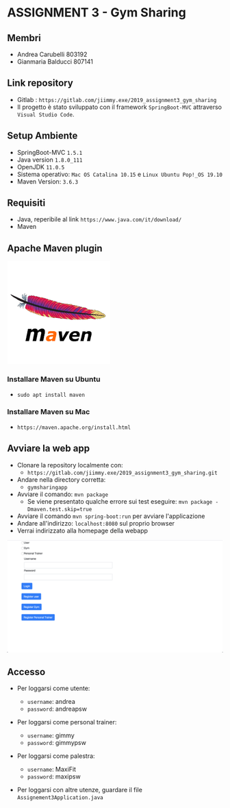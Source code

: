 # ASSIGNMENT 3 - Gym Sharing
## Membri
+ Andrea Carubelli 803192
+ Gianmaria Balducci 807141

## Link repository
+  Gitlab : `https://gitlab.com/jiimmy.exe/2019_assignment3_gym_sharing`
+  Il progetto è stato sviluppato con il framework `SpringBoot-MVC` attraverso `Visual Studio Code`.

## Setup Ambiente
+ SpringBoot-MVC `1.5.1`
+ Java version `1.8.0_111`
+ OpenJDK `11.0.5`
+ Sistema operativo: `Mac OS Catalina 10.15` e `Linux Ubuntu Pop!_OS 19.10`
+ Maven Version: `3.6.3`

## Requisiti
+ Java, reperibile al link `https://www.java.com/it/download/`
+ Maven

## Apache Maven plugin
![](.images/images_apacheMaven.png)

### Installare Maven su Ubuntu
+ `sudo apt install maven`

### Installare Maven su Mac
+ `https://maven.apache.org/install.html`


## Avviare la web app
+ Clonare la repository localmente con:
    + `https://gitlab.com/jiimmy.exe/2019_assignment3_gym_sharing.git`
+ Andare nella directory corretta: 
    + `gymsharingapp`
+ Avviare il comando: `mvn package`
    + Se viene presentato qualche errore sui test eseguire: `mvn package -Dmaven.test.skip=true`
+ Avviare il comando `mvn spring-boot:run` per avviare l'applicazione
+ Andare all'indirizzo: `localhost:8080` sul proprio browser
+ Verrai indirizzato alla homepage della webapp

![](.images/homepage.png)

## Accesso
+ Per loggarsi come utente:
    + `username`: andrea
    + `password`: andreapsw
+ Per loggarsi come personal trainer:
    + `username`: gimmy
    + `password`: gimmypsw
+ Per loggarsi come palestra:
    + `username`: MaxiFit
    + `password`: maxipsw

+ Per loggarsi con altre utenze, guardare il file `Assignement3Application.java`
